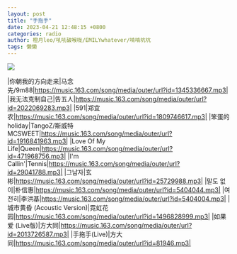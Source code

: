 ```yaml
---
layout: post
title: "手拖手"
date: 2023-04-21 12:48:15 +0800
categories: radio
author: 橙月leo/吼吼破喉咙/EMILYwhatever/啃啃坑坑
tags: 懒懒
---
```

![]({{site.baseurl}}/images/cover_20230421.jpg)

|你朝我的方向走来|马念先/9m88|https://music.163.com/song/media/outer/url?id=1345336667.mp3|
|我无法克制自己|告五人|https://music.163.com/song/media/outer/url?id=2022069283.mp3|
|591|郑宜农|https://music.163.com/song/media/outer/url?id=1809746617.mp3|
|笨蛋的holiday|TangoZ/斯威特MCSWEET|https://music.163.com/song/media/outer/url?id=1916841963.mp3|
|Love Of My Life|Queen|https://music.163.com/song/media/outer/url?id=471968756.mp3|
|I'm Callin'|Tennis|https://music.163.com/song/media/outer/url?id=29041788.mp3|
|그남자|玄彬|https://music.163.com/song/media/outer/url?id=25729988.mp3|
|말도 없이|朴信惠|https://music.163.com/song/media/outer/url?id=5404044.mp3|
|여전히|李洪基|https://music.163.com/song/media/outer/url?id=5404004.mp3|
|城市黄昏 (Acoustic Version)|霓虹花园|https://music.163.com/song/media/outer/url?id=1496828999.mp3|
|如果爱 (Live版)|方大同|https://music.163.com/song/media/outer/url?id=2013726587.mp3|
|手拖手(Live)|方大同|https://music.163.com/song/media/outer/url?id=81946.mp3|

